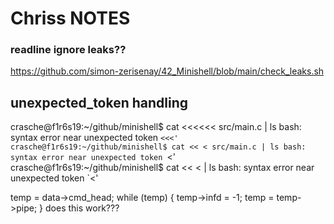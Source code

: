 # Chriss NOTES #


### readline ignore leaks?? ##

<https://github.com/simon-zerisenay/42_Minishell/blob/main/check_leaks.sh>



## unexpected_token handling ##

crasche@f1r6s19:~/github/minishell$ cat <<<<<< src/main.c | ls
bash: syntax error near unexpected token `<<<'
crasche@f1r6s19:~/github/minishell$ cat << < src/main.c | ls
bash: syntax error near unexpected token `<'
crasche@f1r6s19:~/github/minishell$ cat << < | ls
bash: syntax error near unexpected token `<'

temp = data->cmd_head;
while (temp)
{
	temp->infd = -1;
	temp = temp->pipe;
}
does this work???